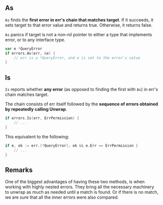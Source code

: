 ## As

`As` finds the **first error in err's chain that matches target**. If it
succeeds, it sets target to that error value and returns true. Otherwise,
it returns false.

`As` panics if target is not a non-nil pointer to either a type that implements
error, or to any interface type.

```go
var e *QueryError
if errors.As(err, &e) {
    // err is a *QueryError, and e is set to the error's value
}
```

## Is

`Is` reports whether **any error** (as opposed to finding the first with `As`)
in err's chain matches target.

The chain consists of err itself followed by the **sequence of errors obtained**
**by repeatedly calling Unwrap**.

```go
if errors.Is(err, ErrPermission) {
    // ...
}
```

This equivalent to the following:

```go
if e, ok := err.(*QueryError); ok && e.Err == ErrPermission {
    // ...
}
```

## Remarks

One of the biggest advantages of having these two methods, is when working with
highly nested errors. They bring all the necessary machinery to unwrap as much
as needed until a match is found. Or if there is no match, we are sure that all
the inner errors were also compared.
